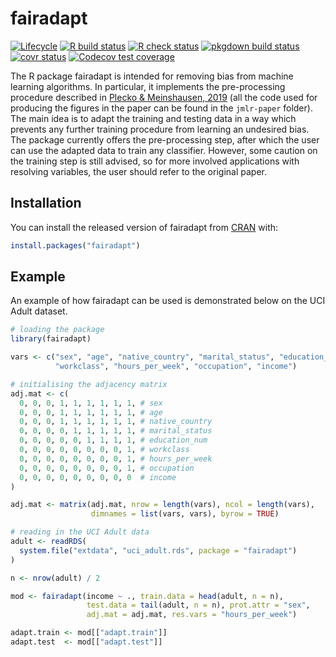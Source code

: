 
<!-- README.md is generated from README.Rmd. Please edit that file -->

# fairadapt

<!-- badges: start -->

[![Lifecycle](https://img.shields.io/badge/lifecycle-stable-brightgreen.svg)](https://lifecycle.r-lib.org/articles/stages.html#stable)
[![R build
status](https://github.com/dplecko/fairadapt/workflows/build/badge.svg)](https://github.com/dplecko/fairadapt/actions?query=workflow%3Abuild)
[![R check
status](https://github.com/dplecko/fairadapt/workflows/check/badge.svg)](https://github.com/dplecko/fairadapt/actions?query=workflow%3Acheck)
[![pkgdown build
status](https://github.com/dplecko/fairadapt/workflows/pkgdown/badge.svg)](https://github.com/dplecko/fairadapt/actions?query=workflow%3Apkgdown)
[![covr
status](https://github.com/dplecko/fairadapt/workflows/coverage/badge.svg)](https://github.com/dplecko/fairadapt/actions?query=workflow%3Acoverage)
[![Codecov test
coverage](https://codecov.io/gh/dplecko/fairadapt/branch/master/graph/badge.svg?token=8A0EL5N4RE)](https://codecov.io/gh/dplecko/fairadapt)
<!-- badges: end -->

The R package fairadapt is intended for removing bias from machine
learning algorithms. In particular, it implements the pre-processing
procedure described in [Plecko & Meinshausen,
2019](https://arxiv.org/abs/1911.06685) (all the code used for producing
the figures in the paper can be found in the `jmlr-paper` folder). The
main idea is to adapt the training and testing data in a way which
prevents any further training procedure from learning an undesired bias.
The package currently offers the pre-processing step, after which the
user can use the adapted data to train any classifier. However, some
caution on the training step is still advised, so for more involved
applications with resolving variables, the user should refer to the
original paper.

## Installation

You can install the released version of fairadapt from
[CRAN](https://CRAN.R-project.org) with:

``` r
install.packages("fairadapt")
```

## Example

<!-- example could be expanded to show bias before correction -->
<!-- add plot of adj.mat? visualization of how data changed? -->

An example of how fairadapt can be used is demonstrated below on the UCI
Adult dataset.

``` r
# loading the package
library(fairadapt)

vars <- c("sex", "age", "native_country", "marital_status", "education_num",
          "workclass", "hours_per_week", "occupation", "income")

# initialising the adjacency matrix
adj.mat <- c(
  0, 0, 0, 1, 1, 1, 1, 1, 1, # sex
  0, 0, 0, 1, 1, 1, 1, 1, 1, # age
  0, 0, 0, 1, 1, 1, 1, 1, 1, # native_country
  0, 0, 0, 0, 1, 1, 1, 1, 1, # marital_status
  0, 0, 0, 0, 0, 1, 1, 1, 1, # education_num
  0, 0, 0, 0, 0, 0, 0, 0, 1, # workclass
  0, 0, 0, 0, 0, 0, 0, 0, 1, # hours_per_week
  0, 0, 0, 0, 0, 0, 0, 0, 1, # occupation
  0, 0, 0, 0, 0, 0, 0, 0, 0  # income
)

adj.mat <- matrix(adj.mat, nrow = length(vars), ncol = length(vars),
                  dimnames = list(vars, vars), byrow = TRUE)

# reading in the UCI Adult data
adult <- readRDS(
  system.file("extdata", "uci_adult.rds", package = "fairadapt")
)

n <- nrow(adult) / 2

mod <- fairadapt(income ~ ., train.data = head(adult, n = n),
                 test.data = tail(adult, n = n), prot.attr = "sex",
                 adj.mat = adj.mat, res.vars = "hours_per_week")

adapt.train <- mod[["adapt.train"]]
adapt.test  <- mod[["adapt.test"]]
```
